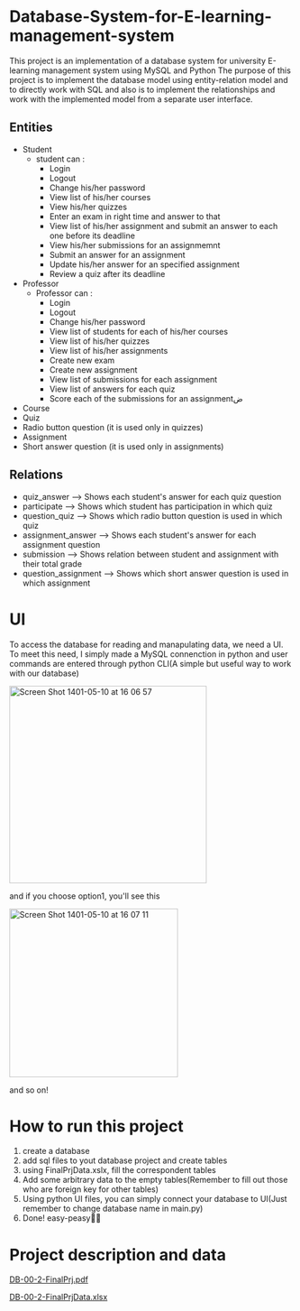 # Database-System-for-E-learning-management-system
This project is an implementation of a database system for university E-learning management system using MySQL and Python
The purpose of this project is to implement the database model using entity-relation model and to directly work with SQL and also is to implement the relationships and work with the implemented model from a separate user interface. 
## Entities
- Student
  * student can : 
    - Login
    - Logout
    - Change his/her password
    - View list of his/her courses
    - View his/her quizzes
    - Enter an exam in right time and answer to that
    - View list of his/her assignment and submit an answer to each one before its deadline
    - View his/her submissions for an assignmemnt
    - Submit an answer for an assignment
    - Update his/her answer for an specified assignment
    - Review a quiz after its deadline
- Professor
  * Professor can : 
    - Login
    - Logout
    - Change his/her password
    - View list of students for each of his/her courses
    - View list of his/her quizzes
    - View list of his/her assignments
    - Create new exam
    - Create new assignment
    - View list of submissions for each assignment
    - View list of answers for each quiz
    - Score each of the submissions for an assignmentض
- Course
- Quiz
- Radio button question (it is used only in quizzes)
- Assignment
- Short answer question (it is used only in assignments)
## Relations 
- quiz_answer --> Shows each student's answer for each quiz question
- participate --> Shows which student has participation in which quiz
- question_quiz --> Shows which radio button question is used in which quiz
- assignment_answer --> Shows each student's answer for each  assignment question
- submission --> Shows relation between student and assignment with their total grade
- question_assignment -->  Shows which short answer question is used in which assignment

# UI 
To access the database for reading and manapulating data, we need a UI.  To meet this need, I simply made a MySQL connenction in python and user commands are entered through python CLI(A simple but useful way to work with our database)


<img width="350" alt="Screen Shot 1401-05-10 at 16 06 57" src="https://user-images.githubusercontent.com/72692826/182161324-b08a0e1c-663b-4931-9e23-fe3cf2e957d7.png">

and if you choose option1, you'll see this

<img width="299" alt="Screen Shot 1401-05-10 at 16 07 11" src="https://user-images.githubusercontent.com/72692826/182161421-e50c422e-b56a-455b-bc52-eb794e3ae5fd.png">

and so on!

# How to run this project
1. create a database
2. add sql files to yout database project and create tables 
3. using FinalPrjData.xslx, fill the correspondent tables 
4. Add some arbitrary data to the empty tables(Remember to fill out those who are foreign key for other tables)
5. Using python UI files, you can simply connect your database to UI(Just remember to change database name in main.py)
6. Done! easy-peasy🤏🏻
# Project description and data
[DB-00-2-FinalPrj.pdf](https://github.com/maedemir/Database-System-for-E-learning-management-system/files/9232204/DB-00-2-FinalPrj.pdf)

[DB-00-2-FinalPrjData.xlsx](https://github.com/maedemir/Database-System-for-E-learning-management-system/files/9232209/DB-00-2-FinalPrjData.xlsx)

